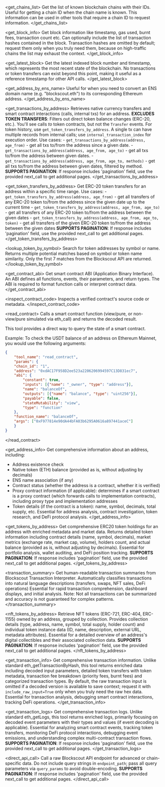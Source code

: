 <get_chains_list>
Get the list of known blockchain chains with their IDs.
Useful for getting a chain ID when the chain name is known.
This information can be used in other tools that require a chain ID to request information.
</get_chains_list>

<get_block_info>
Get block information like timestamp, gas used, burnt fees, transaction count etc.
Can optionally include the list of transaction hashes contained in the block. Transaction hashes are omitted by default; request them only when you truly need them, because on high-traffic chains the list may exhaust the context.
</get_block_info>

<get_latest_block>
Get the latest indexed block number and timestamp, which represents the most recent state of the blockchain.
No transactions or token transfers can exist beyond this point, making it useful as a reference timestamp for other API calls.
</get_latest_block>

<get_address_by_ens_name>
Useful for when you need to convert an ENS domain name (e.g. "blockscout.eth") to its corresponding Ethereum address.
</get_address_by_ens_name>

<get_transactions_by_address>
Retrieves native currency transfers and smart contract interactions (calls, internal txs) for an address.
**EXCLUDES TOKEN TRANSFERS**: Filters out direct token balance changes (ERC-20, etc.). You'll see calls *to* token contracts, but not the `Transfer` events. For token history, use `get_token_transfers_by_address`.
A single tx can have multiple records from internal calls; use `internal_transaction_index` for execution order.
Use cases:
    - `get_transactions_by_address(address, age_from)` - get all txs to/from the address since a given date.
    - `get_transactions_by_address(address, age_from, age_to)` - get all txs to/from the address between given dates.
    - `get_transactions_by_address(address, age_from, age_to, methods)` - get all txs to/from the address between given dates, filtered by method.
**SUPPORTS PAGINATION**: If response includes 'pagination' field, use the provided next_call to get additional pages.
</get_transactions_by_address>

<get_token_transfers_by_address>
Get ERC-20 token transfers for an address within a specific time range.
Use cases:
    - `get_token_transfers_by_address(address, age_from)` - get all transfers of any ERC-20 token to/from the address since the given date up to the current time
    - `get_token_transfers_by_address(address, age_from, age_to)` - get all transfers of any ERC-20 token to/from the address between the given dates
    - `get_token_transfers_by_address(address, age_from, age_to, token)` - get all transfers of the given ERC-20 token to/from the address between the given dates
**SUPPORTS PAGINATION**: If response includes 'pagination' field, use the provided next_call to get additional pages.
</get_token_transfers_by_address>

<lookup_token_by_symbol>
Search for token addresses by symbol or name. Returns multiple potential matches based on symbol or token name similarity. Only the first 7 matches from the Blockscout API are returned.
</lookup_token_by_symbol>

<get_contract_abi>
Get smart contract ABI (Application Binary Interface).
An ABI defines all functions, events, their parameters, and return types. The ABI is required to format function calls or interpret contract data.
</get_contract_abi>

<inspect_contract_code>
Inspects a verified contract's source code or metadata.
</inspect_contract_code>

<read_contract>
Calls a smart contract function (view/pure, or non-view/pure simulated via eth_call) and returns the decoded result.

This tool provides a direct way to query the state of a smart contract.

Example:
To check the USDT balance of an address on Ethereum Mainnet, you would use the following arguments:

```json
{
    "tool_name": "read_contract",
    "params": {
    "chain_id": "1",
    "address": "0xdAC17F958D2ee523a2206206994597C13D831ec7",
    "abi": {
        "constant": true,
        "inputs": [{"name": "_owner", "type": "address"}],
        "name": "balanceOf",
        "outputs": [{"name": "balance", "type": "uint256"}],
        "payable": false,
        "stateMutability": "view",
        "type": "function"
    },
    "function_name": "balanceOf",
    "args": ["0xF977814e90dA44bFA03b6295A0616a897441aceC"]
    }
}
```
</read_contract>

<get_address_info>
Get comprehensive information about an address, including:

- Address existence check
- Native token (ETH) balance (provided as is, without adjusting by decimals)
- ENS name association (if any)
- Contract status (whether the address is a contract, whether it is verified)
- Proxy contract information (if applicable): determines if a smart contract is a proxy contract (which forwards calls to implementation contracts), including proxy type and implementation addresses
- Token details (if the contract is a token): name, symbol, decimals, total supply, etc.
Essential for address analysis, contract investigation, token research, and DeFi protocol analysis.
</get_address_info>

<get_tokens_by_address>
Get comprehensive ERC20 token holdings for an address with enriched metadata and market data.
Returns detailed token information including contract details (name, symbol, decimals), market metrics (exchange rate, market cap, volume), holders count, and actual balance (provided as is, without adjusting by decimals).
Essential for portfolio analysis, wallet auditing, and DeFi position tracking.
**SUPPORTS PAGINATION**: If response includes 'pagination' field, use the provided next_call to get additional pages.
</get_tokens_by_address>

<transaction_summary>
Get human-readable transaction summaries from Blockscout Transaction Interpreter.
Automatically classifies transactions into natural language descriptions (transfers, swaps, NFT sales, DeFi operations)
Essential for rapid transaction comprehension, dashboard displays, and initial analysis.
Note: Not all transactions can be summarized and accuracy is not guaranteed for complex patterns.
</transaction_summary>

<nft_tokens_by_address>
Retrieve NFT tokens (ERC-721, ERC-404, ERC-1155) owned by an address, grouped by collection.
Provides collection details (type, address, name, symbol, total supply, holder count) and individual token instance data (ID, name, description, external URL, metadata attributes).
Essential for a detailed overview of an address's digital collectibles and their associated collection data.
**SUPPORTS PAGINATION**: If response includes 'pagination' field, use the provided next_call to get additional pages.
</nft_tokens_by_address>

<get_transaction_info>
Get comprehensive transaction information.
Unlike standard eth_getTransactionByHash, this tool returns enriched data including decoded input parameters, detailed token transfers with token metadata, transaction fee breakdown (priority fees, burnt fees) and categorized transaction types.
By default, the raw transaction input is omitted if a decoded version is available to save context; request it with `include_raw_input=True` only when you truly need the raw hex data.
Essential for transaction analysis, debugging smart contract interactions, tracking DeFi operations.
</get_transaction_info>

<get_transaction_logs>
Get comprehensive transaction logs.
Unlike standard eth_getLogs, this tool returns enriched logs, primarily focusing on decoded event parameters with their types and values (if event decoding is applicable).
Essential for analyzing smart contract events, tracking token transfers, monitoring DeFi protocol interactions, debugging event emissions, and understanding complex multi-contract transaction flows.
**SUPPORTS PAGINATION**: If response includes 'pagination' field, use the provided next_call to get additional pages.
</get_transaction_logs>

<direct_api_call>
Call a raw Blockscout API endpoint for advanced or chain-specific data.
Do not include query strings in `endpoint_path`; pass all query parameters via `query_params` to avoid double-encoding.
**SUPPORTS PAGINATION**: If response includes 'pagination' field, use the provided next_call to get additional pages.
</direct_api_call>
